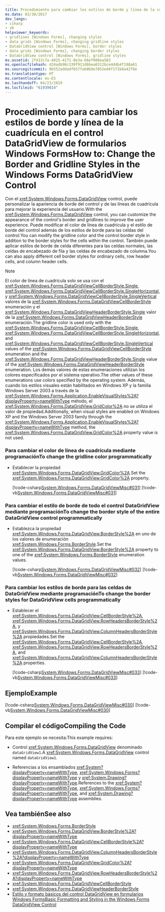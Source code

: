 ```yaml
---
title: Procedimiento para cambiar los estilos de borde y línea de la cuadrícula en el control DataGridView de formularios Windows Forms
ms.date: 03/30/2017
dev_langs:
- csharp
- vb
helpviewer_keywords:
- gridlines [Windows Forms], changing styles
- data grids [Windows Forms], changing gridline styles
- DataGridView control [Windows Forms], border styles
- data grids [Windows Forms], changing border styles
- DataGridView control [Windows Forms], gridline styles
ms.assetid: 2f413c7a-4025-4171-8e3a-66ef908ea583
ms.openlocfilehash: d24adb98c339f911d6bea0312bce4d4b4f198a61
ms.sourcegitcommit: 9b552addadfb57fab0b9e7852ed4f1f1b8a42f8e
ms.translationtype: HT
ms.contentlocale: es-ES
ms.lasthandoff: 04/23/2019
ms.locfileid: "61939014"
---
```

# <a name="how-to-change-the-border-and-gridline-styles-in-the-windows-forms-datagridview-control"></a><span data-ttu-id="9dfc1-102">Procedimiento para cambiar los estilos de borde y línea de la cuadrícula en el control DataGridView de formularios Windows Forms</span><span class="sxs-lookup"><span data-stu-id="9dfc1-102">How to: Change the Border and Gridline Styles in the Windows Forms DataGridView Control</span></span>
<span data-ttu-id="9dfc1-103">Con el <xref:System.Windows.Forms.DataGridView> control, puede personalizar la apariencia de borde del control y de las líneas de cuadrícula para mejorar la experiencia del usuario.</span><span class="sxs-lookup"><span data-stu-id="9dfc1-103">With the <xref:System.Windows.Forms.DataGridView> control, you can customize the appearance of the control's border and gridlines to improve the user experience.</span></span> <span data-ttu-id="9dfc1-104">Puede modificar el color de línea de cuadrícula y el estilo de borde del control además de los estilos de borde para las celdas del control.</span><span class="sxs-lookup"><span data-stu-id="9dfc1-104">You can modify the gridline color and the control border style in addition to the border styles for the cells within the control.</span></span> <span data-ttu-id="9dfc1-105">También puede aplicar estilos de borde de celda diferentes para las celdas normales, las celdas de encabezado de fila y las celdas de encabezado de columna.</span><span class="sxs-lookup"><span data-stu-id="9dfc1-105">You can also apply different cell border styles for ordinary cells, row header cells, and column header cells.</span></span>  
  
> [!NOTE]
>  <span data-ttu-id="9dfc1-106">El color de línea de cuadrícula solo se usa con el <xref:System.Windows.Forms.DataGridViewCellBorderStyle.Single>, <xref:System.Windows.Forms.DataGridViewCellBorderStyle.SingleHorizontal>, y <xref:System.Windows.Forms.DataGridViewCellBorderStyle.SingleVertical> valores de la <xref:System.Windows.Forms.DataGridViewCellBorderStyle> enumeración y el <xref:System.Windows.Forms.DataGridViewHeaderBorderStyle.Single> valor de la <xref:System.Windows.Forms.DataGridViewHeaderBorderStyle> enumeración.</span><span class="sxs-lookup"><span data-stu-id="9dfc1-106">The gridline color is used only with the <xref:System.Windows.Forms.DataGridViewCellBorderStyle.Single>, <xref:System.Windows.Forms.DataGridViewCellBorderStyle.SingleHorizontal>, and <xref:System.Windows.Forms.DataGridViewCellBorderStyle.SingleVertical> values of the <xref:System.Windows.Forms.DataGridViewCellBorderStyle> enumeration and the <xref:System.Windows.Forms.DataGridViewHeaderBorderStyle.Single> value of the <xref:System.Windows.Forms.DataGridViewHeaderBorderStyle> enumeration.</span></span> <span data-ttu-id="9dfc1-107">Los demás valores de estas enumeraciones utilizan los colores especificados por el sistema operativo.</span><span class="sxs-lookup"><span data-stu-id="9dfc1-107">The other values of these enumerations use colors specified by the operating system.</span></span> <span data-ttu-id="9dfc1-108">Además, cuando los estilos visuales están habilitados en Windows XP y la familia Windows Server 2003 a través de la <xref:System.Windows.Forms.Application.EnableVisualStyles%2A?displayProperty=nameWithType> método, el <xref:System.Windows.Forms.DataGridView.GridColor%2A> no se utiliza el valor de propiedad.</span><span class="sxs-lookup"><span data-stu-id="9dfc1-108">Additionally, when visual styles are enabled on Windows XP and the Windows Server 2003 family through the <xref:System.Windows.Forms.Application.EnableVisualStyles%2A?displayProperty=nameWithType> method, the <xref:System.Windows.Forms.DataGridView.GridColor%2A> property value is not used.</span></span>  
  
### <a name="to-change-the-gridline-color-programmatically"></a><span data-ttu-id="9dfc1-109">Para cambiar el color de línea de cuadrícula mediante programación</span><span class="sxs-lookup"><span data-stu-id="9dfc1-109">To change the gridline color programmatically</span></span>  
  
- <span data-ttu-id="9dfc1-110">Establecer la propiedad <xref:System.Windows.Forms.DataGridView.GridColor%2A>.</span><span class="sxs-lookup"><span data-stu-id="9dfc1-110">Set the <xref:System.Windows.Forms.DataGridView.GridColor%2A> property.</span></span>  
  
     [!code-csharp[System.Windows.Forms.DataGridViewMisc#031](~/samples/snippets/csharp/VS_Snippets_Winforms/System.Windows.Forms.DataGridViewMisc/CS/datagridviewmisc.cs#031)]
     [!code-vb[System.Windows.Forms.DataGridViewMisc#031](~/samples/snippets/visualbasic/VS_Snippets_Winforms/System.Windows.Forms.DataGridViewMisc/VB/datagridviewmisc.vb#031)]  
  
### <a name="to-change-the-border-style-of-the-entire-datagridview-control-programmatically"></a><span data-ttu-id="9dfc1-111">Para cambiar el estilo de borde de todo el control DataGridView mediante programación</span><span class="sxs-lookup"><span data-stu-id="9dfc1-111">To change the border style of the entire DataGridView control programmatically</span></span>  
  
- <span data-ttu-id="9dfc1-112">Establezca la propiedad <xref:System.Windows.Forms.DataGridView.BorderStyle%2A> en uno de los valores de enumeración <xref:System.Windows.Forms.BorderStyle>.</span><span class="sxs-lookup"><span data-stu-id="9dfc1-112">Set the <xref:System.Windows.Forms.DataGridView.BorderStyle%2A> property to one of the <xref:System.Windows.Forms.BorderStyle> enumeration values.</span></span>  
  
     [!code-csharp[System.Windows.Forms.DataGridViewMisc#032](~/samples/snippets/csharp/VS_Snippets_Winforms/System.Windows.Forms.DataGridViewMisc/CS/datagridviewmisc.cs#032)]
     [!code-vb[System.Windows.Forms.DataGridViewMisc#032](~/samples/snippets/visualbasic/VS_Snippets_Winforms/System.Windows.Forms.DataGridViewMisc/VB/datagridviewmisc.vb#032)]  
  
### <a name="to-change-the-border-styles-for-datagridview-cells-programmatically"></a><span data-ttu-id="9dfc1-113">Para cambiar los estilos de borde para las celdas de DataGridView mediante programación</span><span class="sxs-lookup"><span data-stu-id="9dfc1-113">To change the border styles for DataGridView cells programmatically</span></span>  
  
- <span data-ttu-id="9dfc1-114">Establecer el <xref:System.Windows.Forms.DataGridView.CellBorderStyle%2A>, <xref:System.Windows.Forms.DataGridView.RowHeadersBorderStyle%2A>, y <xref:System.Windows.Forms.DataGridView.ColumnHeadersBorderStyle%2A> propiedades.</span><span class="sxs-lookup"><span data-stu-id="9dfc1-114">Set the <xref:System.Windows.Forms.DataGridView.CellBorderStyle%2A>, <xref:System.Windows.Forms.DataGridView.RowHeadersBorderStyle%2A>, and <xref:System.Windows.Forms.DataGridView.ColumnHeadersBorderStyle%2A> properties.</span></span>  
  
     [!code-csharp[System.Windows.Forms.DataGridViewMisc#033](~/samples/snippets/csharp/VS_Snippets_Winforms/System.Windows.Forms.DataGridViewMisc/CS/datagridviewmisc.cs#033)]
     [!code-vb[System.Windows.Forms.DataGridViewMisc#033](~/samples/snippets/visualbasic/VS_Snippets_Winforms/System.Windows.Forms.DataGridViewMisc/VB/datagridviewmisc.vb#033)]  
  
## <a name="example"></a><span data-ttu-id="9dfc1-115">Ejemplo</span><span class="sxs-lookup"><span data-stu-id="9dfc1-115">Example</span></span>  
 [!code-csharp[System.Windows.Forms.DataGridViewMisc#030](~/samples/snippets/csharp/VS_Snippets_Winforms/System.Windows.Forms.DataGridViewMisc/CS/datagridviewmisc.cs#030)]
 [!code-vb[System.Windows.Forms.DataGridViewMisc#030](~/samples/snippets/visualbasic/VS_Snippets_Winforms/System.Windows.Forms.DataGridViewMisc/VB/datagridviewmisc.vb#030)]  
  
## <a name="compiling-the-code"></a><span data-ttu-id="9dfc1-116">Compilar el código</span><span class="sxs-lookup"><span data-stu-id="9dfc1-116">Compiling the Code</span></span>  
 <span data-ttu-id="9dfc1-117">Para este ejemplo se necesita:</span><span class="sxs-lookup"><span data-stu-id="9dfc1-117">This example requires:</span></span>  
  
- <span data-ttu-id="9dfc1-118">Control <xref:System.Windows.Forms.DataGridView> denominado `dataGridView1`.</span><span class="sxs-lookup"><span data-stu-id="9dfc1-118">A <xref:System.Windows.Forms.DataGridView> control named `dataGridView1`.</span></span>  
  
- <span data-ttu-id="9dfc1-119">Referencias a los ensamblados <xref:System?displayProperty=nameWithType>, <xref:System.Windows.Forms?displayProperty=nameWithType> y <xref:System.Drawing?displayProperty=nameWithType>.</span><span class="sxs-lookup"><span data-stu-id="9dfc1-119">References to the <xref:System?displayProperty=nameWithType>, <xref:System.Windows.Forms?displayProperty=nameWithType>, and <xref:System.Drawing?displayProperty=nameWithType> assemblies.</span></span>  
  
## <a name="see-also"></a><span data-ttu-id="9dfc1-120">Vea también</span><span class="sxs-lookup"><span data-stu-id="9dfc1-120">See also</span></span>

- <xref:System.Windows.Forms.BorderStyle>
- <xref:System.Windows.Forms.DataGridView.BorderStyle%2A?displayProperty=nameWithType>
- <xref:System.Windows.Forms.DataGridView.CellBorderStyle%2A?displayProperty=nameWithType>
- <xref:System.Windows.Forms.DataGridView.ColumnHeadersBorderStyle%2A?displayProperty=nameWithType>
- <xref:System.Windows.Forms.DataGridView.GridColor%2A?displayProperty=nameWithType>
- <xref:System.Windows.Forms.DataGridView.RowHeadersBorderStyle%2A?displayProperty=nameWithType>
- <xref:System.Windows.Forms.DataGridViewCellBorderStyle>
- <xref:System.Windows.Forms.DataGridViewHeaderBorderStyle>
- [<span data-ttu-id="9dfc1-121">Estilo y formato básicos del control DataGridView en formularios Windows Forms</span><span class="sxs-lookup"><span data-stu-id="9dfc1-121">Basic Formatting and Styling in the Windows Forms DataGridView Control</span></span>](basic-formatting-and-styling-in-the-windows-forms-datagridview-control.md)
